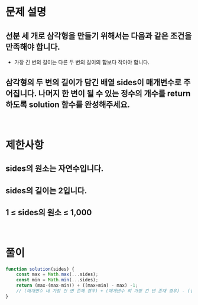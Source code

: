# 문제 설명
## 선분 세 개로 삼각형을 만들기 위해서는 다음과 같은 조건을 만족해야 합니다.
* 가장 긴 변의 길이는 다른 두 변의 길이의 합보다 작아야 합니다.
## 삼각형의 두 변의 길이가 담긴 배열 sides이 매개변수로 주어집니다. 나머지 한 변이 될 수 있는 정수의 개수를 return하도록 solution 함수를 완성해주세요.

<br>

# 제한사항
## sides의 원소는 자연수입니다.
## sides의 길이는 2입니다.
## 1 ≤ sides의 원소 ≤ 1,000

<br>

# 풀이

```js
function solution(sides) {
    const max = Math.max(...sides);
    const min = Math.min(...sides);
    return (max-(max-min)) + ((max+min) - max) -1;
    // (매개변수 내 가장 긴 변 존재 경우) + (매개변수 외 가장 긴 변 존재 경우) - (겹치는 경우)
}
```